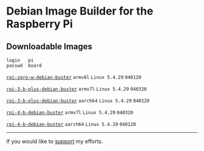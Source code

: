 # Debian Image Builder for the Raspberry Pi
<h2>Downloadable Images</h2>

```
login   pi
passwd  board
```

<code><a href="http://www.mediafire.com/file/my4b4m54jbrpibg/rpi-zero-w-debian-buster.7z/file">rpi-zero-w-debian-buster</a></code> <code>armv6l</code> <code>Linux 5.4.29</code> <code>040120</code>

<code><a href="http://www.mediafire.com/file/baa18kbuxxar8ky/rpi-3-b-plus-debian-buster-v7.7z/file">rpi-3-b-plus-debian-buster</a></code> <code>armv7l</code> <code>Linux 5.4.29</code> <code>040320</code>

<code><a href="http://www.mediafire.com/file/rewyhxvtrr72qrn/rpi-3-b-plus-debian-buster.7z/file">rpi-3-b-plus-debian-buster</a></code> <code>aarch64</code> <code>Linux 5.4.29</code> <code>040120</code>

<code><a href="http://www.mediafire.com/file/7gp0h7iy26et8ay/rpi-4-b-debian-buster-v7l.7z/file">rpi-4-b-debian-buster</a></code> <code>armv7l</code> <code>Linux 5.4.29</code> <code>040320</code>

<code><a href="http://www.mediafire.com/file/t0sum2xe1iivkjv/rpi-4-b-debian-buster.7z/file">rpi-4-b-debian-buster</a></code> <code>aarch64</code> <code>Linux 5.4.29</code> <code>040120</code>

<hr>

If you would like to <a href="https://www.paypal.com/cgi-bin/webscr?cmd=_donations&business=VG8GP2SY4CEEW&item_name=For+new+single+board+computers+and+accessories.&currency_code=USD&source=url">support</a> my efforts.
